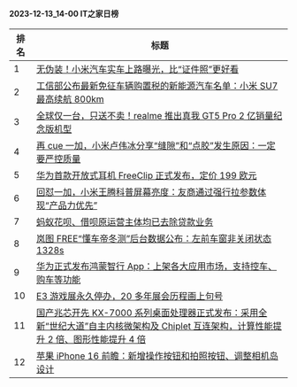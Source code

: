 #### 2023-12-13_14-00  IT之家日榜

| 排名 | 标题|
| --- | ---|
| 1 | [无伪装！小米汽车实车上路曝光，比“证件照”更好看](https://www.ithome.com/0/738/768.htm) |
| 2 | [工信部公布最新免征车辆购置税的新能源汽车名单：小米 SU7 最高续航 800km](https://www.ithome.com/0/738/822.htm) |
| 3 | [全球仅一台，只送不卖！realme 推出真我 GT5 Pro 2 亿销量纪念版机型](https://www.ithome.com/0/738/842.htm) |
| 4 | [再 cue 一加，小米卢伟冰分享“缝隙”和“点胶”发生原因：一定要严控质量](https://www.ithome.com/0/738/804.htm) |
| 5 | [华为首款开放式耳机 FreeClip 正式发布，定价 199 欧元](https://www.ithome.com/0/738/847.htm) |
| 6 | [回怼一加，小米王腾科普屏幕亮度：友商通过强行拉参数体现“产品力优先”](https://www.ithome.com/0/738/795.htm) |
| 7 | [蚂蚁花呗、借呗原运营主体均已去除贷款业务](https://www.ithome.com/0/738/769.htm) |
| 8 | [岚图 FREE“懂车帝冬测”后台数据公布：左前车窗非关闭状态 1328s](https://www.ithome.com/0/738/873.htm) |
| 9 | [华为正式发布鸿蒙智行 App：上架各大应用市场，支持控车、购车等功能](https://www.ithome.com/0/738/810.htm) |
| 10 | [E3 游戏展永久停办，20 多年展会历程画上句号](https://www.ithome.com/0/738/841.htm) |
| 11 | [国产兆芯开先 KX-7000 系列桌面处理器正式发布：采用全新“世纪大道”自主内核微架构及 Chiplet 互连架构，计算性能提升 2 倍、图形性能提升 4 倍](https://www.ithome.com/0/738/794.htm) |
| 12 | [苹果 iPhone 16 前瞻：新增操作按钮和拍照按钮、调整相机岛设计](https://www.ithome.com/0/738/865.htm) |
